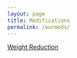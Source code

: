 ```yaml
---
layout: page
title: Modifications
permalink: /ourmods/
---
```


[Weight Reduction](/ourmods/weightreduction)
